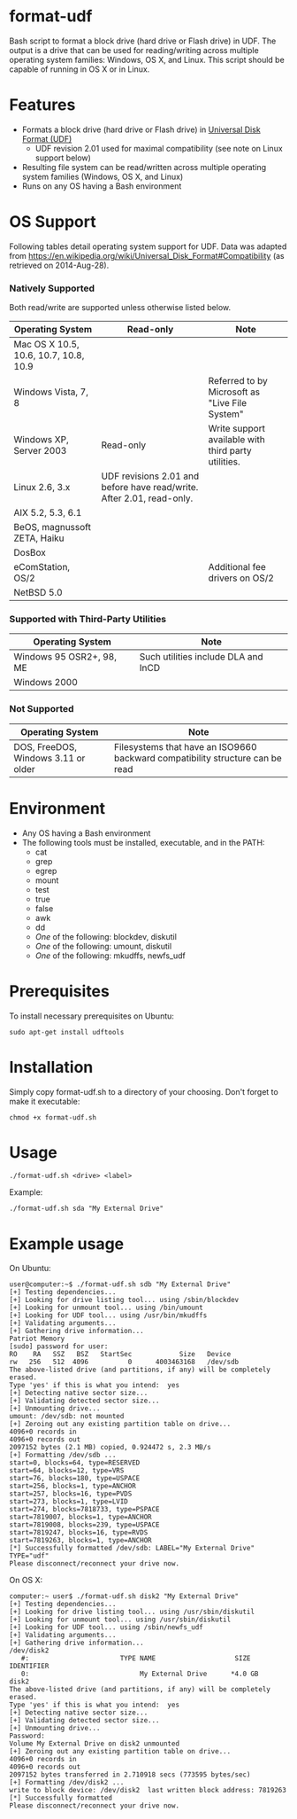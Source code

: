 format-udf
==========

Bash script to format a block drive (hard drive or Flash drive) in UDF.  The output is a drive that can be used for reading/writing across multiple operating system families:  Windows, OS X, and Linux.  This script should be capable of running in OS X or in Linux.


# Features
* Formats a block drive (hard drive or Flash drive) in <a href="https://en.wikipedia.org/wiki/Universal_Disk_Format">Universal Disk Format (UDF)</a>
    * UDF revision 2.01 used for maximal compatibility (see note on Linux support below)
* Resulting file system can be read/written across multiple operating system families (Windows, OS X, and Linux)
* Runs on any OS having a Bash environment


# OS Support

Following tables detail operating system support for UDF.  Data was adapted from https://en.wikipedia.org/wiki/Universal_Disk_Format#Compatibility (as retrieved on 2014-Aug-28).


### Natively Supported

Both read/write are supported unless otherwise listed below.

Operating System			|Read-only				|Note
----------------------------------------|---------------------------------------|----------------------------------------
Mac OS X 10.5, 10.6, 10.7, 10.8, 10.9	|					|
Windows Vista, 7, 8			|					|Referred to by Microsoft as "Live File System"
Windows XP, Server 2003			|Read-only				|Write support available with third party utilities.
Linux 2.6, 3.x				|UDF revisions 2.01 and before have read/write.  After 2.01, read-only.	| 
AIX 5.2, 5.3, 6.1			|					|
BeOS, magnussoft ZETA, Haiku		|					|
DosBox					|					|
eComStation, OS/2			|					|Additional fee drivers on OS/2
NetBSD 5.0				|					|


### Supported with Third-Party Utilities

Operating System			|Note
----------------------------------------|-----------------------------------
Windows 95 OSR2+, 98, ME		|Such utilities include DLA and InCD
Windows 2000				|


### Not Supported

Operating System			|Note
----------------------------------------|-------------------------------------------------
DOS, FreeDOS, Windows 3.11 or older	|Filesystems that have an ISO9660 backward compatibility structure can be read


# Environment
* Any OS having a Bash environment
* The following tools must be installed, executable, and in the PATH:
    * cat
    * grep
    * egrep
    * mount
    * test
    * true
    * false
    * awk
    * dd
    * *One* of the following:  blockdev, diskutil
    * *One* of the following:  umount, diskutil
    * *One* of the following:  mkudffs, newfs_udf


# Prerequisites
To install necessary prerequisites on Ubuntu:

    sudo apt-get install udftools


# Installation
Simply copy format-udf.sh to a directory of your choosing.  Don't forget to make it executable:

    chmod +x format-udf.sh


# Usage
```
./format-udf.sh <drive> <label>
```
Example:
```
./format-udf.sh sda "My External Drive"
```


# Example usage
On Ubuntu:
```
user@computer:~$ ./format-udf.sh sdb "My External Drive"
[+] Testing dependencies...
[+] Looking for drive listing tool... using /sbin/blockdev
[+] Looking for unmount tool... using /bin/umount
[+] Looking for UDF tool... using /usr/bin/mkudffs
[+] Validating arguments...
[+] Gathering drive information...
Patriot Memory
[sudo] password for user: 
RO    RA   SSZ   BSZ   StartSec            Size   Device
rw   256   512  4096          0      4003463168   /dev/sdb
The above-listed drive (and partitions, if any) will be completely erased.
Type 'yes' if this is what you intend:  yes
[+] Detecting native sector size...
[+] Validating detected sector size...
[+] Unmounting drive...
umount: /dev/sdb: not mounted
[+] Zeroing out any existing partition table on drive...
4096+0 records in
4096+0 records out
2097152 bytes (2.1 MB) copied, 0.924472 s, 2.3 MB/s
[+] Formatting /dev/sdb ...
start=0, blocks=64, type=RESERVED 
start=64, blocks=12, type=VRS 
start=76, blocks=180, type=USPACE 
start=256, blocks=1, type=ANCHOR 
start=257, blocks=16, type=PVDS 
start=273, blocks=1, type=LVID 
start=274, blocks=7818733, type=PSPACE 
start=7819007, blocks=1, type=ANCHOR 
start=7819008, blocks=239, type=USPACE 
start=7819247, blocks=16, type=RVDS 
start=7819263, blocks=1, type=ANCHOR 
[*] Successfully formatted /dev/sdb: LABEL="My External Drive" TYPE="udf"
Please disconnect/reconnect your drive now.
```

On OS X:
```
computer:~ user$ ./format-udf.sh disk2 "My External Drive"
[+] Testing dependencies...
[+] Looking for drive listing tool... using /usr/sbin/diskutil
[+] Looking for unmount tool... using /usr/sbin/diskutil
[+] Looking for UDF tool... using /sbin/newfs_udf
[+] Validating arguments...
[+] Gathering drive information...
/dev/disk2
   #:                       TYPE NAME                    SIZE       IDENTIFIER
   0:                            My External Drive      *4.0 GB     disk2
The above-listed drive (and partitions, if any) will be completely erased.
Type 'yes' if this is what you intend:  yes
[+] Detecting native sector size...
[+] Validating detected sector size...
[+] Unmounting drive...
Password:
Volume My External Drive on disk2 unmounted
[+] Zeroing out any existing partition table on drive...
4096+0 records in
4096+0 records out
2097152 bytes transferred in 2.710918 secs (773595 bytes/sec)
[+] Formatting /dev/disk2 ...
write to block device: /dev/disk2  last written block address: 7819263
[*] Successfully formatted 
Please disconnect/reconnect your drive now.
```


